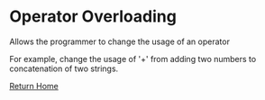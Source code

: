 # Operator Overloading

Allows the programmer to change the usage of an operator

For example, change the usage of '+' from adding two numbers to concatenation of two strings.

[Return Home](/README.md)
